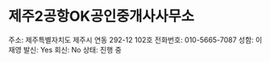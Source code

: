 # 제주2공항OK공인중개사사무소

주소: 제주특별자치도 제주시 연동 292-12 102호
전화번호: 010-5665-7087
성함: 이재영
발신: Yes
회신: No
상태: 진행 중
